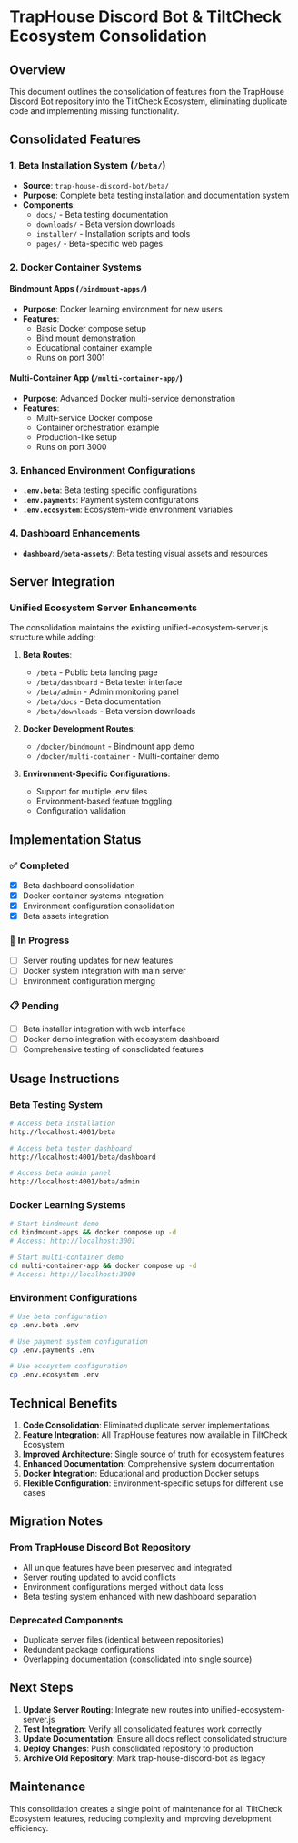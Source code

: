 # TrapHouse Discord Bot & TiltCheck Ecosystem Consolidation

## Overview
This document outlines the consolidation of features from the TrapHouse Discord Bot repository into the TiltCheck Ecosystem, eliminating duplicate code and implementing missing functionality.

## Consolidated Features

### 1. Beta Installation System (`/beta/`)
- **Source**: `trap-house-discord-bot/beta/`
- **Purpose**: Complete beta testing installation and documentation system
- **Components**:
  - `docs/` - Beta testing documentation
  - `downloads/` - Beta version downloads
  - `installer/` - Installation scripts and tools
  - `pages/` - Beta-specific web pages

### 2. Docker Container Systems

#### Bindmount Apps (`/bindmount-apps/`)
- **Purpose**: Docker learning environment for new users
- **Features**:
  - Basic Docker compose setup
  - Bind mount demonstration
  - Educational container example
  - Runs on port 3001

#### Multi-Container App (`/multi-container-app/`)
- **Purpose**: Advanced Docker multi-service demonstration
- **Features**:
  - Multi-service Docker compose
  - Container orchestration example
  - Production-like setup
  - Runs on port 3000

### 3. Enhanced Environment Configurations
- **`.env.beta`**: Beta testing specific configurations
- **`.env.payments`**: Payment system configurations
- **`.env.ecosystem`**: Ecosystem-wide environment variables

### 4. Dashboard Enhancements
- **`dashboard/beta-assets/`**: Beta testing visual assets and resources

## Server Integration

### Unified Ecosystem Server Enhancements
The consolidation maintains the existing unified-ecosystem-server.js structure while adding:

1. **Beta Routes**:
   - `/beta` - Public beta landing page
   - `/beta/dashboard` - Beta tester interface
   - `/beta/admin` - Admin monitoring panel
   - `/beta/docs` - Beta documentation
   - `/beta/downloads` - Beta version downloads

2. **Docker Development Routes**:
   - `/docker/bindmount` - Bindmount app demo
   - `/docker/multi-container` - Multi-container demo

3. **Environment-Specific Configurations**:
   - Support for multiple .env files
   - Environment-based feature toggling
   - Configuration validation

## Implementation Status

### ✅ Completed
- [x] Beta dashboard consolidation
- [x] Docker container systems integration
- [x] Environment configuration consolidation
- [x] Beta assets integration

### 🔄 In Progress
- [ ] Server routing updates for new features
- [ ] Docker system integration with main server
- [ ] Environment configuration merging

### 📋 Pending
- [ ] Beta installer integration with web interface
- [ ] Docker demo integration with ecosystem dashboard
- [ ] Comprehensive testing of consolidated features

## Usage Instructions

### Beta Testing System
```bash
# Access beta installation
http://localhost:4001/beta

# Access beta tester dashboard
http://localhost:4001/beta/dashboard

# Access beta admin panel
http://localhost:4001/beta/admin
```

### Docker Learning Systems
```bash
# Start bindmount demo
cd bindmount-apps && docker compose up -d
# Access: http://localhost:3001

# Start multi-container demo
cd multi-container-app && docker compose up -d
# Access: http://localhost:3000
```

### Environment Configurations
```bash
# Use beta configuration
cp .env.beta .env

# Use payment system configuration
cp .env.payments .env

# Use ecosystem configuration
cp .env.ecosystem .env
```

## Technical Benefits

1. **Code Consolidation**: Eliminated duplicate server implementations
2. **Feature Integration**: All TrapHouse features now available in TiltCheck Ecosystem
3. **Improved Architecture**: Single source of truth for ecosystem features
4. **Enhanced Documentation**: Comprehensive system documentation
5. **Docker Integration**: Educational and production Docker setups
6. **Flexible Configuration**: Environment-specific setups for different use cases

## Migration Notes

### From TrapHouse Discord Bot Repository
- All unique features have been preserved and integrated
- Server routing updated to avoid conflicts
- Environment configurations merged without data loss
- Beta testing system enhanced with new dashboard separation

### Deprecated Components
- Duplicate server files (identical between repositories)
- Redundant package configurations
- Overlapping documentation (consolidated into single source)

## Next Steps

1. **Update Server Routing**: Integrate new routes into unified-ecosystem-server.js
2. **Test Integration**: Verify all consolidated features work correctly
3. **Update Documentation**: Ensure all docs reflect consolidated structure
4. **Deploy Changes**: Push consolidated repository to production
5. **Archive Old Repository**: Mark trap-house-discord-bot as legacy

## Maintenance

This consolidation creates a single point of maintenance for all TiltCheck Ecosystem features, reducing complexity and improving development efficiency.
